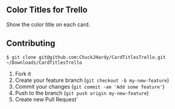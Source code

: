 ## Color Titles for Trello

Show the color title on each card.

## Contributing

    $ git clone git@github.com:ChuckJHardy/CardTitlesTrello.git ~/Downloads/CardTitlesTrello

1. Fork it
2. Create your feature branch (`git checkout -b my-new-feature`)
3. Commit your changes (`git commit -am 'Add some feature'`)
4. Push to the branch (`git push origin my-new-feature`)
5. Create new Pull Request`